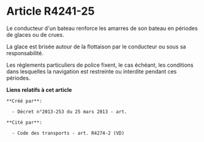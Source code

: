 # Article R4241-25

Le conducteur d'un bateau renforce les amarres de son bateau en périodes de glaces ou de crues.

La glace est brisée autour de la flottaison par le conducteur ou sous sa responsabilité.

Les règlements particuliers de police fixent, le cas échéant, les conditions dans lesquelles la navigation est restreinte ou
interdite pendant ces périodes.

**Liens relatifs à cet article**

	**Créé par**:

	  - Décret n°2013-253 du 25 mars 2013 - art.

	**Cité par**:

	  - Code des transports - art. R4274-2 (VD)
